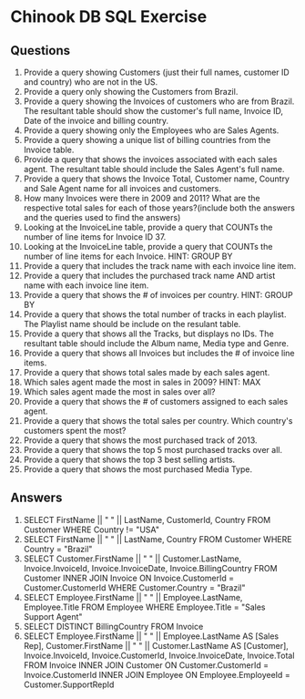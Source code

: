 # Chinook DB SQL Exercise

## Questions
1. Provide a query showing Customers (just their full names, customer ID and country) who are not in the US.
2. Provide a query only showing the Customers from Brazil.
3. Provide a query showing the Invoices of customers who are from Brazil. The resultant table should show the customer's full name, Invoice ID, Date of the invoice and billing country.
4. Provide a query showing only the Employees who are Sales Agents.
5. Provide a query showing a unique list of billing countries from the Invoice table.
6. Provide a query that shows the invoices associated with each sales agent. The resultant table should include the Sales Agent's full name.
7. Provide a query that shows the Invoice Total, Customer name, Country and Sale Agent name for all invoices and customers.
8. How many Invoices were there in 2009 and 2011? What are the respective total sales for each of those years?(include both the answers and the queries used to find the answers)
9. Looking at the InvoiceLine table, provide a query that COUNTs the number of line items for Invoice ID 37.
10. Looking at the InvoiceLine table, provide a query that COUNTs the number of line items for each Invoice. HINT: GROUP BY
11. Provide a query that includes the track name with each invoice line item.
12. Provide a query that includes the purchased track name AND artist name with each invoice line item.
13. Provide a query that shows the # of invoices per country. HINT: GROUP BY
14. Provide a query that shows the total number of tracks in each playlist. The Playlist name should be include on the resulant table.
15. Provide a query that shows all the Tracks, but displays no IDs. The resultant table should include the Album name, Media type and Genre.
16. Provide a query that shows all Invoices but includes the # of invoice line items.
17. Provide a query that shows total sales made by each sales agent.
18. Which sales agent made the most in sales in 2009? HINT: MAX
19. Which sales agent made the most in sales over all?
20. Provide a query that shows the # of customers assigned to each sales agent.
21. Provide a query that shows the total sales per country. Which country's customers spent the most?
22. Provide a query that shows the most purchased track of 2013.
23. Provide a query that shows the top 5 most purchased tracks over all.
24. Provide a query that shows the top 3 best selling artists.
25. Provide a query that shows the most purchased Media Type.

## Answers
1. SELECT FirstName || " " || LastName, CustomerId, Country FROM Customer WHERE Country != "USA"
2. SELECT FirstName || " " || LastName, Country FROM Customer WHERE Country = "Brazil"
3. SELECT Customer.FirstName || " " || Customer.LastName, Invoice.InvoiceId, Invoice.InvoiceDate, Invoice.BillingCountry FROM Customer INNER JOIN Invoice ON Invoice.CustomerId = Customer.CustomerId WHERE Customer.Country = "Brazil"
4. SELECT Employee.FirstName || " " || Employee.LastName, Employee.Title FROM Employee WHERE Employee.Title = "Sales Support Agent"
5. SELECT DISTINCT BillingCountry FROM Invoice
6. SELECT
Employee.FirstName || " " || Employee.LastName AS [Sales Rep],
Customer.FirstName || " " || Customer.LastName AS [Customer],
Invoice.InvoiceId, Invoice.CustomerId, Invoice.InvoiceDate, Invoice.Total
FROM Invoice
INNER JOIN Customer ON Customer.CustomerId = Invoice.CustomerId
INNER JOIN Employee ON Employee.EmployeeId = Customer.SupportRepId